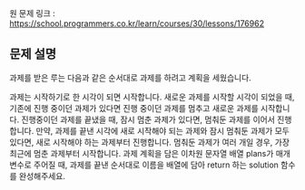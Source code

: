 원 문제 링크 : https://school.programmers.co.kr/learn/courses/30/lessons/176962

## 문제 설명

과제를 받은 루는 다음과 같은 순서대로 과제를 하려고 계획을 세웠습니다.

과제는 시작하기로 한 시각이 되면 시작합니다.
새로운 과제를 시작할 시각이 되었을 때, 기존에 진행 중이던 과제가 있다면 진행 중이던 과제를 멈추고 새로운 과제를 시작합니다.
진행중이던 과제를 끝냈을 때, 잠시 멈춘 과제가 있다면, 멈춰둔 과제를 이어서 진행합니다.
만약, 과제를 끝낸 시각에 새로 시작해야 되는 과제와 잠시 멈춰둔 과제가 모두 있다면, 새로 시작해야 하는 과제부터 진행합니다.
멈춰둔 과제가 여러 개일 경우, 가장 최근에 멈춘 과제부터 시작합니다.
과제 계획을 담은 이차원 문자열 배열 plans가 매개변수로 주어질 때, 과제를 끝낸 순서대로 이름을 배열에 담아 return 하는 solution 함수를 완성해주세요.